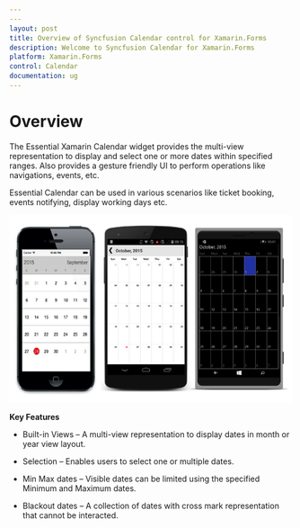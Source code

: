 ```yaml
---
---
layout: post
title: Overview of Syncfusion Calendar control for Xamarin.Forms
description: Welcome to Syncfusion Calendar for Xamarin.Forms
platform: Xamarin.Forms
control: Calendar
documentation: ug
---
```


# Overview

The Essential Xamarin Calendar widget provides the multi-view representation to display and select one or more dates within specified ranges. Also provides a gesture friendly UI to perform operations like navigations, events, etc.

Essential Calendar can be used in various scenarios like ticket booking, events notifying, display working days etc.

![](images/overview.png)

**Key Features**

* Built-in Views – A multi-view representation to display dates in month or year view layout.

* Selection – Enables users to select one or multiple dates.

* Min Max dates – Visible dates can be limited using the specified Minimum and Maximum dates.

* Blackout dates – A collection of dates with cross mark representation that cannot be interacted.


